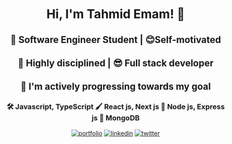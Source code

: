 
<h1 align="center">Hi, I'm Tahmid Emam! 👋</h1>

<h2 align="center">🤖 Software Engineer Student | 😊Self-motivated </h1>

<h2 align="center">💪 Highly disciplined | 😎 Full stack developer </h1>

<h2 align="center">🎯 I'm actively progressing towards my goal </h1>

<div align="center">
  
### 🛠 Javascript, TypeScript 🖌 React js, Next js 🔆 Node js, Express js 🎵 MongoDB
  
</div>

<div align="center">
  
  [![portfolio](https://img.shields.io/badge/my_portfolio-FFFF00?style=for-the-badge&logo=ko-fi&logoColor=black)](https://katherineoelsner.com/)     [![linkedin](https://img.shields.io/badge/linkedin-0A66C2?style=for-the-badge&logo=linkedin&logoColor=white)](https://www.linkedin.com/)     [![twitter](https://img.shields.io/badge/twitter-1DA1F2?style=for-the-badge&logo=twitter&logoColor=white)](https://twitter.com/)
  
</div>






